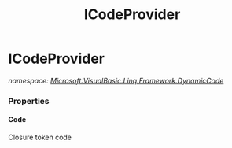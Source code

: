 ﻿---
title: ICodeProvider
---

# ICodeProvider
_namespace: [Microsoft.VisualBasic.Linq.Framework.DynamicCode](N-Microsoft.VisualBasic.Linq.Framework.DynamicCode.html)_





### Properties

#### Code
Closure token code

